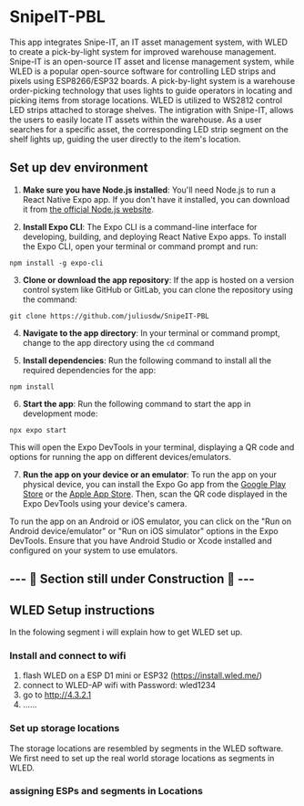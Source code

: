 # SnipeIT-PBL
This  app integrates Snipe-IT, an IT asset management system, with WLED to create a pick-by-light system for improved warehouse management.
Snipe-IT is an open-source IT asset and license management system, while WLED is a popular open-source software for controlling LED strips and pixels using ESP8266/ESP32 boards. A pick-by-light system is a warehouse order-picking technology that uses lights to guide operators in locating and picking items from storage locations.
WLED is utilized to WS2812 control LED strips attached to storage shelves. The intigration with Snipe-IT, allows the users to easily locate IT assets within the warehouse. As a user searches for a specific asset, the corresponding LED strip segment on the shelf lights up, guiding the user directly to the item's location.

## Set up dev environment

1. **Make sure you have Node.js installed**: You'll need Node.js to run a React Native Expo app. If you don't have it installed, you can download it from [the official Node.js website](https://nodejs.org/).

2. **Install Expo CLI**: The Expo CLI is a command-line interface for developing, building, and deploying React Native Expo apps. To install the Expo CLI, open your terminal or command prompt and run:

`npm install -g expo-cli`


3. **Clone or download the app repository**: If the app is hosted on a version control system like GitHub or GitLab, you can clone the repository using the command:

`git clone https://github.com/juliusdw/SnipeIT-PBL`


4. **Navigate to the app directory**: In your terminal or command prompt, change to the app directory using the `cd` command


5. **Install dependencies**: Run the following command to install all the required dependencies for the app:

`npm install`

6. **Start the app**: Run the following command to start the app in development mode:

`npx expo start`


This will open the Expo DevTools in your terminal, displaying a QR code and options for running the app on different devices/emulators.

7. **Run the app on your device or an emulator**: To run the app on your physical device, you can install the Expo Go app from the [Google Play Store](https://play.google.com/store/apps/details?id=host.exp.exponent) or the [Apple App Store](https://apps.apple.com/app/apple-store/id982107779). Then, scan the QR code displayed in the Expo DevTools using your device's camera.

To run the app on an Android or iOS emulator, you can click on the "Run on Android device/emulator" or "Run on iOS simulator" options in the Expo DevTools. Ensure that you have Android Studio or Xcode installed and configured on your system to use emulators.


## --- 🚧 Section still under Construction 🚧 ---

## WLED Setup instructions
In the folowing segment i will explain how to get WLED set up.

### Install and connect to wifi
1. flash WLED on a ESP D1 mini or ESP32 (https://install.wled.me/)
2. connect to WLED-AP wifi with Password: wled1234
3. go to http://4.3.2.1
4. ......

### Set up storage locations
The storage locations are resembled by segments in the WLED software.
We first need to set up the real world storage locations as segments in WLED.

### assigning ESPs and segments in Locations

